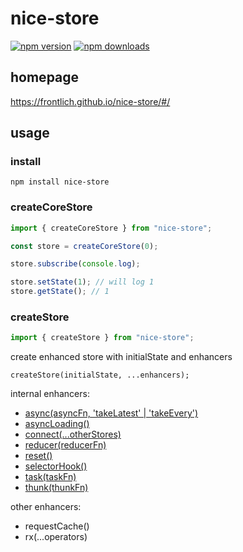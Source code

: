 # nice-store

[![npm version](https://img.shields.io/npm/v/nice-store.svg)](https://www.npmjs.com/package/nice-store)
[![npm downloads](https://img.shields.io/npm/dm/nice-store.svg)](https://www.npmjs.com/package/nice-store)

## homepage

https://frontlich.github.io/nice-store/#/

## usage

### install

`npm install nice-store`

### createCoreStore

```js
import { createCoreStore } from "nice-store";

const store = createCoreStore(0);

store.subscribe(console.log);

store.setState(1); // will log 1
store.getState(); // 1
```

### createStore

```js
import { createStore } from "nice-store";
```

create enhanced store with initialState and enhancers

`createStore(initialState, ...enhancers);`

internal enhancers:

- [async(asyncFn, 'takeLatest' | 'takeEvery')](https://frontlich.github.io/nice-store/#/zh-cn/internal-enhancer?id=async)
- [asyncLoading()](https://frontlich.github.io/nice-store/#/zh-cn/internal-enhancer?id=asyncLoading)
- [connect(...otherStores)](https://frontlich.github.io/nice-store/#/zh-cn/internal-enhancer?id=connect)
- [reducer(reducerFn)](https://frontlich.github.io/nice-store/#/zh-cn/internal-enhancer?id=reducer)
- [reset()](https://frontlich.github.io/nice-store/#/zh-cn/internal-enhancer?id=reset)
- [selectorHook()](https://frontlich.github.io/nice-store/#/zh-cn/internal-enhancer?id=selectorhook)
- [task(taskFn)](https://frontlich.github.io/nice-store/#/zh-cn/internal-enhancer?id=task)
- [thunk(thunkFn)](https://frontlich.github.io/nice-store/#/zh-cn/internal-enhancer?id=thunk)

other enhancers:

- requestCache()
- rx(...operators)
